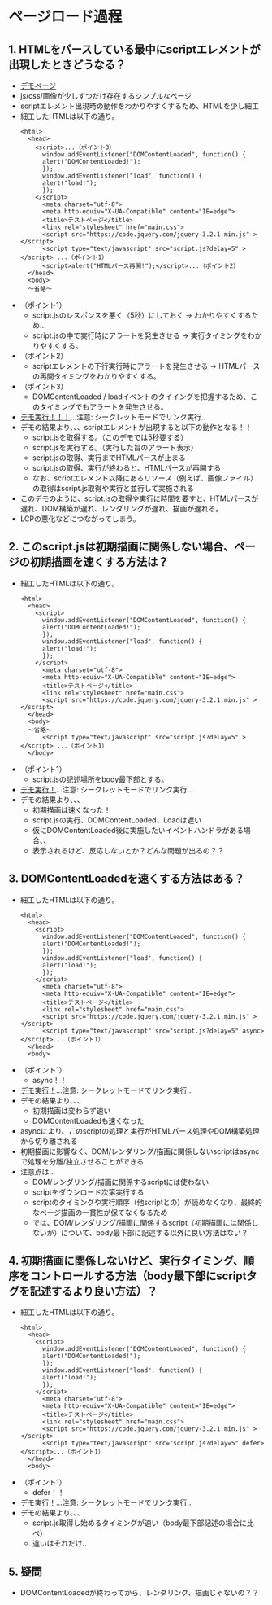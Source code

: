 # ページロード過程
## 1. HTMLをパースしている最中にscriptエレメントが出現したときどうなる？
- [デモページ](https://www.ktsuchiy.work/index.html)
- js/css/画像が少しずつだけ存在するシンプルなページ
- scriptエレメント出現時の動作をわかりやすくするため、HTMLを少し細工
- 細工したHTMLは以下の通り。
  ```
  <html>
    <head>
      <script>...（ポイント3）
        window.addEventListener("DOMContentLoaded", function() {
        alert("DOMContentLoaded!");
        });
        window.addEventListener("load", function() {
        alert("load!");
        });
      </script>
        <meta charset="utf-8">
        <meta http-equiv="X-UA-Compatible" content="IE=edge">
        <title>テストページ</title>
        <link rel="stylesheet" href="main.css">
        <script src="https://code.jquery.com/jquery-3.2.1.min.js" ></script>
        <script type="text/javascript" src="script.js?delay=5" ></script> ...（ポイント1）
        <script>alert("HTMLパース再開!");</script>...（ポイント2）
    </head>
    <body>
    〜省略〜
    ```
- （ポイント1）
    - script.jsのレスポンスを悪く（5秒）にしておく -> わかりやすくするため...
    - script.jsの中で実行時にアラートを発生させる -> 実行タイミングをわかりやすくする。
- （ポイント2）
    - scriptエレメントの下行実行時にアラートを発生させる -> HTMLパースの再開タイミングをわかりやすくする。
- （ポイント3）
    - DOMContentLoaded / loadイベントのタイイングを把握するため、このタイミングでもアラートを発生させる。
- [デモ実行！！！](https://www.ktsuchiy.work/index_js_delay.html)...注意: シークレットモードでリンク実行..
- デモの結果より、、、scriptエレメントが出現すると以下の動作となる！！
    - script.jsを取得する。（このデモでは5秒要する）
    - script.jsを実行する。（実行した旨のアラート表示）
    - script.jsの取得、実行までHTMLパースが止まる
    - script.jsの取得、実行が終わると、HTMLパースが再開する
    - なお、scriptエレメント以降にあるリソース（例えば、画像ファイル）の取得はscript.js取得や実行と並行して実施される
- このデモのように、script.jsの取得や実行に時間を要すと、HTMLパースが遅れ、DOM構築が遅れ、レンダリングが遅れ、描画が遅れる。
- LCPの悪化などにつながってしまう。

## 2. このscript.jsは初期描画に関係しない場合、ページの初期描画を速くする方法は？
- 細工したHTMLは以下の通り。
  ```
  <html>
    <head>
      <script>
        window.addEventListener("DOMContentLoaded", function() {
        alert("DOMContentLoaded!");
        });
        window.addEventListener("load", function() {
        alert("load!");
        });
      </script>
        <meta charset="utf-8">
        <meta http-equiv="X-UA-Compatible" content="IE=edge">
        <title>テストページ</title>
        <link rel="stylesheet" href="main.css">
        <script src="https://code.jquery.com/jquery-3.2.1.min.js" ></script>
    </head>
    <body>
    〜省略〜
        <script type="text/javascript" src="script.js?delay=5" ></script> ...（ポイント1）
    </body>
    ```
- （ポイント1）
    - script.jsの記述場所をbody最下部とする。
- [デモ実行！](https://www.ktsuchiy.work/index_js_delay_last.html)...注意: シークレットモードでリンク実行..
- デモの結果より、、、
    - 初期描画は速くなった！
    - script.jsの実行、DOMContentLoaded、Loadは遅い
    - 仮にDOMContentLoaded後に実施したいイベントハンドラがある場合、、
    - 表示されるけど、反応しないとか？どんな問題が出るの？？

## 3. DOMContentLoadedを速くする方法はある？
- 細工したHTMLは以下の通り。
  ```
  <html>
    <head>
      <script>
        window.addEventListener("DOMContentLoaded", function() {
        alert("DOMContentLoaded!");
        });
        window.addEventListener("load", function() {
        alert("load!");
        });
      </script>
        <meta charset="utf-8">
        <meta http-equiv="X-UA-Compatible" content="IE=edge">
        <title>テストページ</title>
        <link rel="stylesheet" href="main.css">
        <script src="https://code.jquery.com/jquery-3.2.1.min.js" ></script>
        <script type="text/javascript" src="script.js?delay=5" async></script>...（ポイント1）
    </head>
    <body>
    ```
- （ポイント1）
    - async！！
- [デモ実行！](https://www.ktsuchiy.work/index_js_delay_async.html)...注意: シークレットモードでリンク実行..
- デモの結果より、、、
    - 初期描画は変わらず速い
    - DOMContentLoadedも速くなった
- asyncにより、このscriptの処理と実行がHTMLパース処理やDOM構築処理から切り離される
- 初期描画に影響なく、DOM/レンダリング/描画に関係しないscriptはasyncで処理を分離/独立させることができる
- 注意点は...
    - DOM/レンダリング/描画に関係するscriptには使わない
    - scriptをダウンロード次第実行する
    - scriptのタイミングや実行順序（他scriptとの）が読めなくなり、最終的なページ描画の一貫性が保てなくなるため
    - では、DOM/レンダリング/描画に関係するscript（初期描画には関係しないが）について、body最下部に記述する以外に良い方法はない？

## 4. 初期描画に関係しないけど、実行タイミング、順序をコントロールする方法（body最下部にscriptタグを記述するより良い方法）？
- 細工したHTMLは以下の通り。
  ```
  <html>
    <head>
      <script>
        window.addEventListener("DOMContentLoaded", function() {
        alert("DOMContentLoaded!");
        });
        window.addEventListener("load", function() {
        alert("load!");
        });
      </script>
        <meta charset="utf-8">
        <meta http-equiv="X-UA-Compatible" content="IE=edge">
        <title>テストページ</title>
        <link rel="stylesheet" href="main.css">
        <script src="https://code.jquery.com/jquery-3.2.1.min.js" ></script>
        <script type="text/javascript" src="script.js?delay=5" defer></script>...（ポイント1）
    </head>
    <body>
    ```
- （ポイント1）
    - defer！！
- [デモ実行！](https://www.ktsuchiy.work/index_js_delay_defer.html)...注意: シークレットモードでリンク実行..
- デモの結果より、、、
    - script.js取得し始めるタイミングが速い（body最下部記述の場合に比べ）
    - 違いはそれだけ..

## 5. 疑問
- DOMContentLoadedが終わってから、レンダリング、描画じゃないの？？